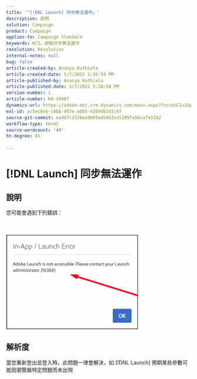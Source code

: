 ```yaml
---
title: '"[!DNL Launch] 同步無法運作」'
description: 說明
solution: Campaign
product: Campaign
applies-to: Campaign Standard
keywords: KCS，啟動同步無法運作
resolution: Resolution
internal-notes: null
bug: false
article-created-by: Ananya Kuthiala
article-created-date: 5/7/2022 5:26:59 PM
article-published-by: Ananya Kuthiala
article-published-date: 5/7/2022 5:28:58 PM
version-number: 1
article-number: KA-19407
dynamics-url: https://adobe-ent.crm.dynamics.com/main.aspx?forceUCI=1&pagetype=entityrecord&etn=knowledgearticle&id=9d4b1ce5-2ace-ec11-a7b5-0022480a8e40
exl-id: ac5ec6eb-c6bb-457e-a805-42849b2d1c97
source-git-commit: ea407c1526ee90b9ad5863ce52097a5bcaf43102
workflow-type: tm+mt
source-wordcount: '49'
ht-degree: 6%

---
```


# [!DNL Launch] 同步無法運作

## 說明

您可能會遇到下列錯誤：<br><br> <br><br>![](assets/___92bfb324-2bce-ec11-a7b5-0022480a8e40___.png)

## 解析度


當您重新登出並登入時，此問題一律會解決，如 [!DNL Launch] 預期某些參數可能因瀏覽器特定問題而未出現
